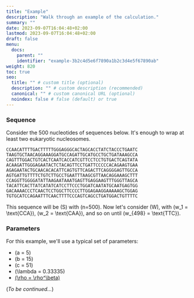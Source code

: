 ```yaml
---
title: "Example"
description: "Walk through an example of the calculation."
summary: ""
date: 2023-09-07T16:04:48+02:00
lastmod: 2023-09-07T16:04:48+02:00
draft: false
menu:
  docs:
    parent: ""
    identifier: "example-3b2c4d5e6f7890a1b2c3d4e5f67890ab"
weight: 820
toc: true
seo:
  title: "" # custom title (optional)
  description: "" # custom description (recommended)
  canonical: "" # custom canonical URL (optional)
  noindex: false # false (default) or true
---
```


### Sequence

Consider the 500 nucleotides of sequences below.  It's enough to wrap at least two eukaryotic nucleosomes.

```
CCAACATTTTGACTTTTTGGGAGGGCACTAGCACCTATCTACCCTGAATC
TAAGTGCTAACAGGAAAGGATGCCAGATTGCATGCCTGCTGATAAAGCCA
CAGTTTGGACTGTCACTCAATCACCATCGTTCCTCCTGTGACTCAGTATA
ACAAGATTGGGAGAATACTCTACAGTTCCTGATTCCCCCACAGAAGTGAA
AGAGAATACTGCAACACACATTCAGTGTTCAGACTTCAGGGGAGTTGCCA
AGTGATTGTTTTCTGTCTTGCCTGAATTTAAGCGTTAACAGGAAAGCTTT
CCAGGTTGGGGATATTAAGAATAAATGAGTTGAGGAAGTTTGGGTTAGCA
TACATTCACTTATCATATCATCCTTCCCTGGATCAATATGCAATGAGTGG
GACAAAACCCTCAACTCCTGGCTTCCCCTTGGAGAAGGAAAAAGCTGGAG
TGTGCATCCAGAATTTCAACTTTTCCCAGTCAGCCTGATGGACTGTTTTC
```

This sequence will be \(S\) with \(n=500\).  Now let's consider \(W\), with \(w_1 = \text{CCA}\), \(w_2 = \text{CAA}\), and so on until \(w_{498} = \text{TTC}\).

### Parameters

For this example, we'll use a typical set of parameters:
* \(a = 5\)
* \(b = 15\)
* \(c = 51\)
* \(\lambda = 0.33335\)
* [\(\rho = \rho^\beta\)](/symcurve/docs/reference/matrices/#roll)

(*To be continued...*)
